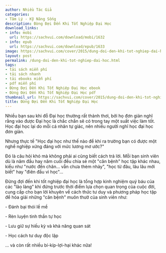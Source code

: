 ```yaml
---
author: Nhiều Tác Giả
categories:
- Tâm Lý - Kỹ Năng Sống
description: Đừng Đợi Đến Khi Tốt Nghiệp Đại Học
download_links:
- info: mobi
  url: https://sachvui.com/download/mobi/1632
- info: epub
  url: https://sachvui.com/download/epub/1633
image: https://sachvui.com/cover/2015/dung-doi-den-khi-tot-nghiep-dai-hoc.jpg
layout: post
permalink: /dung-doi-den-khi-tot-nghiep-dai-hoc.html
tags:
- tải sách miễn phí
- tải sách nhanh
- tải ebooks miễn phí
- pdf miễn phí
- Đừng Đợi Đến Khi Tốt Nghiệp Đại Học ebook
- Đừng Đợi Đến Khi Tốt Nghiệp Đại Học pdf
thumbnail_url: https://sachvui.com/cover/2015/dung-doi-den-khi-tot-nghiep-dai-hoc.jpg
title: Đừng Đợi Đến Khi Tốt Nghiệp Đại Học
---
```


 <div class="item-desc text-justify"> <p>Nhiều bạn sau khi đỗ Đại học thường rất thảnh thơi, bởi họ đơn giản nghĩ rằng vào được Đại học là chắc chắn sẽ có trong tay một suất việc làm tốt. Học đại học lại do mỗi cá nhân tự giác, nên nhiều người nghĩ học đại học đơn giản.</p><p>Nhưng thực tế "Học đại học như thế nào để khi ra trường bạn có được một nghề nghiệp xứng đáng với mức lương mơ ước?"</p><p>Đó là câu hỏi khó mà không phải ai cũng biết cách trả lời. Mỗi bạn sinh viên dù là năm đầu hay năm cuối đều chia sẻ một "căn bệnh" học tập khác nhau, kiểu như "nước đến chân... vẫn chưa thèm nhảy", "học từ đâu, lâu lâu mới biết" hay "điên đầu vì học"...</p><p>Đừng đợi đến khi tốt nghiệp đại học là tổng hợp kinh nghiệm quý báu của các "lão làng" khi đứng trước thời điểm lựa chọn quan trọng của cuộc đời, cung cấp cho bạn lời khuyên về cách thức tư duy và phương pháp học tập để hóa giải những "căn bệnh" muôn thưở của sinh viên như:</p><p>- Đánh bại thói lề mề</p><p>- Rèn luyện tinh thần tự học</p><p>- Lưu giữ sự hiếu kỳ và khả năng quan sát</p><p>- Học cách tư duy độc lập</p><p>... và còn rất nhiều bí-kíp-lợi-hại khác nữa!</p> </div>